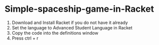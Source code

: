 Simple-spaceship-game-in-Racket
===============================

1. Download and Install Racket if you do not have it already
2. Set the language to Advanced Student Language in Racket
3. Copy the code into the definitions window 
4. Press ctrl + r

